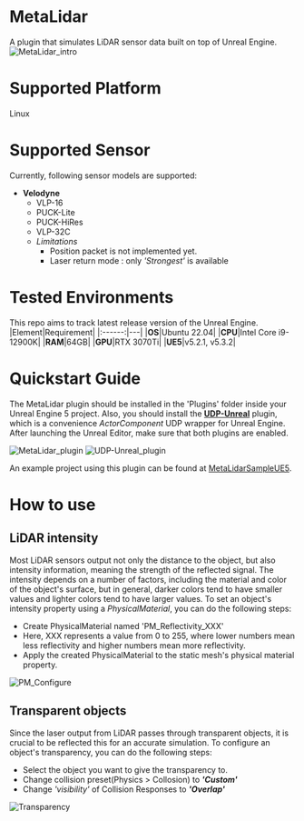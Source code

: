 # MetaLidar
A plugin that simulates LiDAR sensor data built on top of Unreal Engine.
![MetaLidar_intro](Resources/MetaLidar_intro.gif)

# Supported Platform
Linux

# Supported Sensor
Currently, following sensor models are supported:
- **Velodyne**
  - VLP-16
  - PUCK-Lite
  - PUCK-HiRes
  - VLP-32C
  - *Limitations*
    - Position packet is not implemented yet.
    - Laser return mode : only *'Strongest'* is available


# Tested Environments
This repo aims to track latest release version of the Unreal Engine.
|Element|Requirement|
|:------:|---|
|**OS**|Ubuntu 22.04|
|**CPU**|Intel Core i9-12900K|
|**RAM**|64GB|
|**GPU**|RTX 3070Ti|
|**UE5**|v5.2.1, v5.3.2|

# Quickstart Guide
The MetaLidar plugin should be installed in the 'Plugins' folder inside your Unreal Engine 5 project. Also, you should install the [**UDP-Unreal**](https://github.com/getnamo/UDP-Unreal/releases/tag/v2.1.0) plugin, which is a convenience *ActorComponent* UDP wrapper for Unreal Engine. After launching the Unreal Editor, make sure that both plugins are enabled.

![MetaLidar_plugin](Resources/MetaLidar_plugin.png)
![UDP-Unreal_plugin](Resources/UDP-Unreal_plugin.png)


An example project using this plugin can be found at [MetaLidarSampleUE5](https://github.com/metabotics-ai/MetaLidarSampleUE5).


# How to use
## LiDAR intensity
Most LiDAR sensors output not only the distance to the object, but also intensity information, meaning the strength of the reflected signal. The intensity depends on a number of factors, including the material and color of the object's surface, but in general, darker colors tend to have smaller values and lighter colors tend to have larger values. To set an object's intensity property using a *PhysicalMaterial*, you can do the following steps:
- Create PhysicalMaterial named 'PM_Reflectivity_XXX'
- Here, XXX represents a value from 0 to 255, where lower numbers mean less reflectivity and higher numbers mean more reflectivity.
- Apply the created PhysicalMaterial to the static mesh's physical material property.

![PM_Configure](Resources/PM_configure.gif)

## Transparent objects
Since the laser output from LiDAR passes through transparent objects, it is crucial to be reflected this for an accurate simulation. To configure an object's transparency, you can do the following steps:
- Select the object you want to give the transparency to.
- Change collision preset(Physics > Collosion) to ***'Custom'***
- Change *'visibility'* of Collision Responses to ***'Overlap'***

![Transparency](Resources/Transparency_configure.gif)